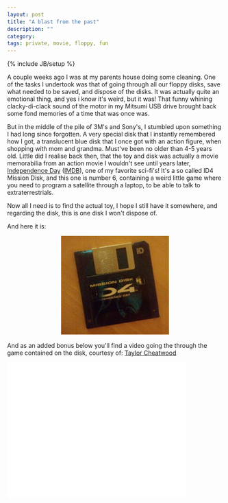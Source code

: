 ```yaml
---
layout: post
title: "A blast from the past"
description: ""
category: 
tags: private, movie, floppy, fun
---
```

{% include JB/setup %}

A couple weeks ago I was at my parents house doing some cleaning. One of the tasks I undertook was that of going through all our floppy disks, save what needed to be saved, and dispose of the disks.
It was actually quite an emotional thing, and yes i know it's weird, but it was! That funny whining clacky-di-clack sound of the motor in my Mitsumi USB drive brought back some fond memories of a time that was once was.

<!--more-->

But in the middle of the pile of 3M's and Sony's, I stumbled upon something I had long since forgotten. A very special disk that I instantly remembered how I got, a translucent blue disk that I once got with an action figure, when shopping with mom and grandma. Must've been no older than 4-5 years old.
Little did I realise back then, that the toy and disk was actually a movie memorabilia from an action movie I wouldn't see until years later, <a href="https://www.amazon.com/s/ref=nb_sb_noss?field-keywords=independence+day" target="_blank">Independence Day</a> (<a href="http://www.imdb.com/title/tt0116629/" target="_blank">IMDB</a>), one of my favorite sci-fi's!
It's a so called ID4 Mission Disk, and this one is number 6, containing a weird little game where you need to program a satellite through a laptop, to be able to talk to extraterrestrials.

Now all I need is to find the actual toy, I hope I still have it somewhere, and regarding the disk, this is one disk I won't dispose of.

And here it is:

<p style="text-align: center">
	<img src="/assets/images/ID4-floppy.jpg" alt="" style="max-width: 50%" />
</p>

And as an added bonus below you'll find a video going the through the game contained on the disk, courtesy of: <a href="http://www.youtube.com/channel/UCbFKzhKnJTeYSaWpvLPp-QQ" target="_blank">Taylor Cheatwood</a>

<div class="video-container">
	<iframe width="420" height="315" src="//www.youtube.com/embed/dLnGiWPenlk" frameborder="0" allowfullscreen></iframe>
</div>